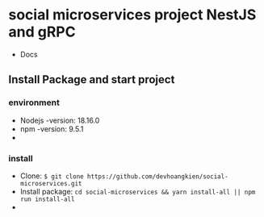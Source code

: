 # social microservices project NestJS and gRPC
- Docs
## Install Package and start project
### environment
- Nodejs -version: 18.16.0
- npm -version: 9.5.1
- 
### install
- Clone: `$ git clone https://github.com/devhoangkien/social-microservices.git`
- Install package: `cd social-microservices && yarn install-all || npm run install-all`
- 